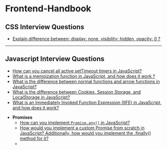 # Frontend-Handbook

## CSS Interview Questions
  - [Explain difference between: display: none, visibility: hidden, opacity: 0 ?](https://github.com/AkshayChandole/Frontend-Handbook/blob/main/CSSInterviewQuestions/ExplainDifferenceBetweenDisplayNoneVisibilityHiddenOpacity.md#explain-difference-between-display-none-visibility-hidden-opacity-0)

---

## Javascript Interview Questions
  - [How can you cancel all active setTimeout timers in JavaScript?](https://github.com/AkshayChandole/Frontend-Handbook/blob/main/JavascriptInterviewQuestions/HowCanYouCancelAllActiveSetTimeoutTimersInJavaScript.md#how-can-you-cancel-all-active-settimeout-timers-in-javascript)
  - [What is a memoization function in JavaScript, and how does it work ?](https://github.com/AkshayChandole/Frontend-Handbook/blob/main/JavascriptInterviewQuestions/WhatIsAMemoizationFunctionInJavaScriptAndHowDoesItWork.md#what-is-a-memoization-function-in-javascript-and-how-does-it-work)
  - [What is the difference between normal functions and arrow functions in JavaScript?](https://github.com/AkshayChandole/Frontend-Handbook/blob/main/JavascriptInterviewQuestions/WhatIsTheDifferenceBetweenNormalFunctionsAndArrowFunctionsInJavaScript.md#what-is-the-difference-between-normal-functions-and-arrow-functions-in-javascript)
  - [What is the difference between Cookies, Session Storage, and LocalStorage in JavaScript?](https://github.com/AkshayChandole/Frontend-Handbook/blob/main/JavascriptInterviewQuestions/WhatIsTheDifferenceBetweenCookiesSessionStorageAndLocalStorageInJavaScript.md#what-is-the-difference-between-cookies-session-storage-and-localstorage-in-javascript)
  - [What is an Immediately Invoked Function Expression (IIFE) in JavaScript, and how does it work?]()


* **Promises**  
  - [How can you implement `Promise.any()` in JavaScript?](https://github.com/AkshayChandole/Frontend-Handbook/blob/main/JavascriptInterviewQuestions/HowCanYouImplementPromiseAnyInJavaScript.md#how-can-you-implement-promiseany-in-javascript)
  - [How would you implement a custom Promise from scratch in JavaScript? Additionally, how would you implement the .finally() method for it?](https://github.com/AkshayChandole/Frontend-Handbook/blob/main/JavascriptInterviewQuestions/HowWouldYouImplementACustomPromiseFromScratchInJavaScriptAdditionallyHowWouldYouImplementTheFinallyMethodForIt.md#how-would-you-implement-a-custom-promise-from-scratch-in-javascript-additionally-how-would-you-implement-the-finally-method-for-it)
  - 
